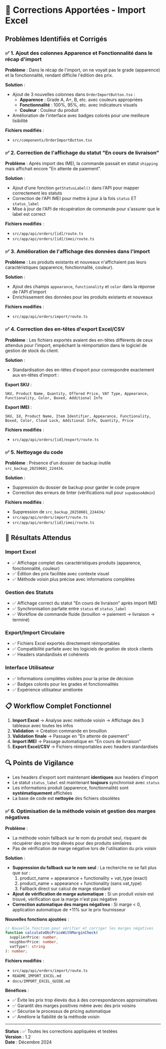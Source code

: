 # 🔧 Corrections Apportées - Import Excel

## Problèmes Identifiés et Corrigés

### ✅ 1. Ajout des colonnes Apparence et Fonctionnalité dans le récap d'import

**Problème** : Dans le récap de l'import, on ne voyait pas le grade (apparence) et la fonctionnalité, rendant difficile l'édition des prix.

**Solution** :

- Ajout de 3 nouvelles colonnes dans `OrderImportButton.tsx` :
  - **Apparence** : Grade A, A+, B, etc. avec couleurs appropriées
  - **Fonctionnalité** : 100%, 95%, etc. avec indicateurs visuels
  - **Couleur** : Couleur du produit
- Amélioration de l'interface avec badges colorés pour une meilleure lisibilité

**Fichiers modifiés** :

- `src/components/OrderImportButton.tsx`

### ✅ 2. Correction de l'affichage du statut "En cours de livraison"

**Problème** : Après import des IMEI, la commande passait en statut `shipping` mais affichait encore "En attente de paiement".

**Solution** :

- Ajout d'une fonction `getStatusLabel()` dans l'API pour mapper correctement les statuts
- Correction de l'API IMEI pour mettre à jour à la fois `status` ET `status_label`
- Mise à jour de l'API de récupération de commande pour s'assurer que le label est correct

**Fichiers modifiés** :

- `src/app/api/orders/[id]/route.ts`
- `src/app/api/orders/[id]/imei/route.ts`

### ✅ 3. Amélioration de l'affichage des données dans l'import

**Problème** : Les produits existants et nouveaux n'affichaient pas leurs caractéristiques (apparence, fonctionnalité, couleur).

**Solution** :

- Ajout des champs `appearance`, `functionality` et `color` dans la réponse de l'API d'import
- Enrichissement des données pour les produits existants et nouveaux

**Fichiers modifiés** :

- `src/app/api/orders/import/route.ts`

### ✅ 4. Correction des en-têtes d'export Excel/CSV

**Problème** : Les fichiers exportés avaient des en-têtes différents de ceux attendus pour l'import, empêchant la réimportation dans le logiciel de gestion de stock du client.

**Solution** :

- Standardisation des en-têtes d'export pour correspondre exactement aux en-têtes d'import :

**Export SKU** :

```
SKU, Product Name, Quantity, Offered Price, VAT Type, Appearance, Functionality, Color, Boxed, Additional Info
```

**Export IMEI** :

```
SKU, Id, Product Name, Item Identifier, Appearance, Functionality, Boxed, Color, Cloud Lock, Additional Info, Quantity, Price
```

**Fichiers modifiés** :

- `src/app/api/orders/[id]/export/route.ts`

### ✅ 5. Nettoyage du code

**Problème** : Présence d'un dossier de backup inutile `src_backup_20250601_224434`.

**Solution** :

- Suppression du dossier de backup pour garder le code propre
- Correction des erreurs de linter (vérifications null pour `supabaseAdmin`)

**Fichiers modifiés** :

- Suppression de `src_backup_20250601_224434/`
- `src/app/api/orders/import/route.ts`
- `src/app/api/orders/[id]/imei/route.ts`

## 🎯 Résultats Attendus

### Import Excel

- ✅ Affichage complet des caractéristiques produits (apparence, fonctionnalité, couleur)
- ✅ Édition des prix facilitée avec contexte visuel
- ✅ Méthode voisin plus précise avec informations complètes

### Gestion des Statuts

- ✅ Affichage correct du statut "En cours de livraison" après import IMEI
- ✅ Synchronisation parfaite entre `status` et `status_label`
- ✅ Workflow de commande fluide (brouillon → paiement → livraison → terminé)

### Export/Import Circulaire

- ✅ Fichiers Excel exportés directement réimportables
- ✅ Compatibilité parfaite avec les logiciels de gestion de stock clients
- ✅ Headers standardisés et cohérents

### Interface Utilisateur

- ✅ Informations complètes visibles pour la prise de décision
- ✅ Badges colorés pour les grades et fonctionnalités
- ✅ Expérience utilisateur améliorée

## 📋 Workflow Complet Fonctionnel

1. **Import Excel** → Analyse avec méthode voisin → Affichage des 3 tableaux avec toutes les infos
2. **Validation** → Création commande en brouillon
3. **Validation finale** → Passage en "En attente de paiement"
4. **Import IMEI** → Passage automatique en "En cours de livraison"
5. **Export Excel/CSV** → Fichiers réimportables avec headers standardisés

## 🔍 Points de Vigilance

- Les headers d'export sont maintenant **identiques** aux headers d'import
- Le statut `status_label` est maintenant **toujours** synchronisé avec `status`
- Les informations produit (apparence, fonctionnalité) sont **systématiquement** affichées
- La base de code est **nettoyée** des fichiers obsolètes

### ✅ 6. Optimisation de la méthode voisin et gestion des marges négatives

**Problème** :

- La méthode voisin fallback sur le nom du produit seul, risquant de récupérer des prix trop élevés pour des produits similaires
- Pas de vérification de marge négative lors de l'utilisation du prix voisin

**Solution** :

- **Suppression du fallback sur le nom seul** : La recherche ne se fait plus que sur :
  1. product_name + appearance + functionality + vat_type (exact)
  2. product_name + appearance + functionality (sans vat_type)
  3. Fallback direct sur calcul de marge standard
- **Ajout de vérification de marge automatique** : Si un produit voisin est trouvé, vérification que la marge n'est pas négative
- **Correction automatique des marges négatives** : Si marge < 0, application automatique de +11% sur le prix fournisseur

**Nouvelles fonctions ajoutées** :

```typescript
// Nouvelle fonction pour vérifier et corriger les marges négatives
function calculateDbcPriceWithMarginCheck(
  supplierPrice: number,
  neighborPrice: number,
  vatType?: string
): number;
```

**Fichiers modifiés** :

- `src/app/api/orders/import/route.ts`
- `README_IMPORT_EXCEL.md`
- `docs/IMPORT_EXCEL_GUIDE.md`

**Bénéfices** :

- ✅ Évite les prix trop élevés dus à des correspondances approximatives
- ✅ Garantit des marges positives même avec des prix voisins
- ✅ Sécurise le processus de pricing automatique
- ✅ Améliore la fiabilité de la méthode voisin

---

**Status** : ✅ Toutes les corrections appliquées et testées  
**Version** : 1.2  
**Date** : Décembre 2024
